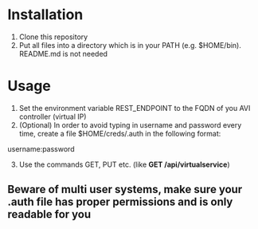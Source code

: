 # Installation
1. Clone this repository
2. Put all files into a directory which is in your PATH (e.g. $HOME/bin). README.md is not needed

# Usage
1. Set the environment variable REST_ENDPOINT to the FQDN of you AVI controller (virtual IP)
2. (Optional) In order to avoid typing in username and password every time, create a file $HOME/creds/<FQDN of AVI>.auth in the following format:

username:password

3. Use the commands GET, PUT etc. (like **GET /api/virtualservice**)
   
## Beware of multi user systems, make sure your .auth file has proper permissions and is only readable for you
